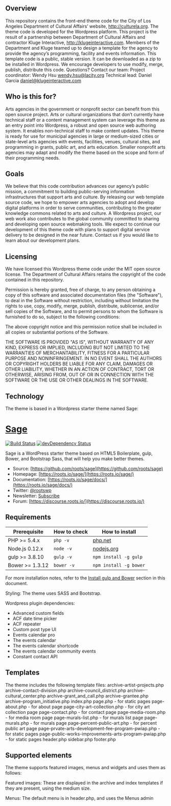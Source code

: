 ## Overview
This repository contains the front-end theme code for the City of Los Angeles Department of Cultural Affairs’ website, http://culturela.org. The theme code is developed for the Wordpress platform. This project is the result of a partnership between Department of Cultural Affairs and contractor Kluge Interactive, http://klugeinteractive.com. Members of the Department and Kluge teamed up to design a template for the agency to provide the agency’s programming, facility and events information.
This template code is a public, stable version. It can be downloaded as a zip to be installed in Wordpress. We encourage developers to use modify, merge, publish, distribute this code. Questions? Contact our team:
Project coordinator: Wendy Hsu wendy.hsu@lacity.org
Technical lead: Daniel Garcia daniel@klugeinteractive.com 

## Who is this for?
Arts agencies in the government or nonprofit sector can benefit from this open source project. Arts or cultural organizations that don’t currently have technical staff or a content management system can leverage this theme as an entry point into Wordpress, a robust and open source web authoring system. It enables non-technical staff to make content updates. 
This theme is ready for use for municipal agencies in large or medium-sized cities or state-level arts agencies with events, facilities, venues, cultural sites, and programming in grants, public art, and arts education. Smaller nonprofit arts agencies may adapt and modify the theme based on the scope and form of their programming needs.

## Goals
We believe that this code contribution advances our agency’s public mission, a commitment to building public-serving information infrastructures that support arts and culture. By releasing our web template source code, we hope to empower arts agencies to adopt and develop digital platforms in order to serve communities, contributing to the greater knowledge commons related to arts and culture. A Wordpress project, our web work also contributes to the global community committed to sharing and developing open source webmaking tools. 
We expect to continue our development of this theme code with plans to support digital service delivery to be designed in the near future. Contact us if you would like to learn about our development plans.

## Licensing
We have licensed this Wordpress theme code under the MIT open source license. The Department of Cultural Affairs retains the copyright of the code contained in this repository. 

Permission is hereby granted, free of charge, to any person obtaining a copy of this software and associated documentation files (the "Software"), to deal in the Software without restriction, including without limitation the rights to use, copy, modify, merge, publish, distribute, sublicense, and/or sell copies of the Software, and to permit persons to whom the Software is furnished to do so, subject to the following conditions:

The above copyright notice and this permission notice shall be included in all copies or substantial portions of the Software.

THE SOFTWARE IS PROVIDED "AS IS", WITHOUT WARRANTY OF ANY KIND, EXPRESS OR IMPLIED, INCLUDING BUT NOT LIMITED TO THE WARRANTIES OF MERCHANTABILITY, FITNESS FOR A PARTICULAR PURPOSE AND NONINFRINGEMENT. IN NO EVENT SHALL THE AUTHORS OR COPYRIGHT HOLDERS BE LIABLE FOR ANY CLAIM, DAMAGES OR OTHER LIABILITY, WHETHER IN AN ACTION OF CONTRACT, TORT OR OTHERWISE, ARISING FROM, OUT OF OR IN CONNECTION WITH THE SOFTWARE OR THE USE OR OTHER DEALINGS IN THE SOFTWARE.

## Technology
The theme is based in a Wordpress starter theme named Sage:

# [Sage](https://roots.io/sage/)
[![Build Status](https://travis-ci.org/roots/sage.svg)](https://travis-ci.org/roots/sage)
[![devDependency Status](https://david-dm.org/roots/sage/dev-status.svg)](https://david-dm.org/roots/sage#info=devDependencies)

Sage is a WordPress starter theme based on HTML5 Boilerplate, gulp, Bower, and Bootstrap Sass, that will help you make better themes.

* Source: [https://github.com/roots/sage](https://github.com/roots/sage)
* Homepage: [https://roots.io/sage/](https://roots.io/sage/)
* Documentation: [https://roots.io/sage/docs/](https://roots.io/sage/docs/)
* Twitter: [@rootswp](https://twitter.com/rootswp)
* Newsletter: [Subscribe](http://roots.io/subscribe/)
* Forum: [https://discourse.roots.io/](https://discourse.roots.io/)

## Requirements

| Prerequisite    | How to check | How to install
| --------------- | ------------ | ------------- |
| PHP >= 5.4.x    | `php -v`     | [php.net](http://php.net/manual/en/install.php) |
| Node.js 0.12.x  | `node -v`    | [nodejs.org](http://nodejs.org/) |
| gulp >= 3.8.10  | `gulp -v`    | `npm install -g gulp` |
| Bower >= 1.3.12 | `bower -v`   | `npm install -g bower` |

For more installation notes, refer to the [Install gulp and Bower](#install-gulp-and-bower) section in this document.
 
Styling:
The theme uses SASS and Bootstrap. 

Wordpress plugin dependencies:
- Advanced custom fields
- ACF date time picker
- ACF repeater
- Custom post type UI
- Events calendar pro
- The events calendar
- The events calendar shortcode
- The events calendar community events
- Constant contact API

## Templates

The theme includes the following template files:
archive-artist-projects.php
archive-contact-division.php
archive-council_district.php
archive-cultural_center.php
archive-grant_and_call.php
archive-grantee.php
archive-program_initiative.php
index.php
page.php - for static pages
page-about.php - for about page
page-city-art-collection.php - for city art collection page
page-contact.php - for contact page
page-media-room.php - for media room page
page-murals-list.php - for murals list page
page-murals.php - for murals page
page-percent-public-art.php - for percent public art page
page-prvate-arts-development-fee-program-pwiap.php - for static pages
page-public-works-improvements-arts-program-pwiap.php - for static pages
header.php
sidebar.php
footer.php

## Supported elements
 
The theme supports featured images, menus and widgets and uses them as follows:
 
Featured images:
These are displayed in the archive and index templates if they are present, using the medium size.
 
Menus:
The default menu is in header.php, and uses the Menus admin
